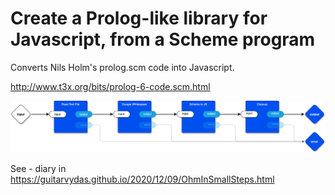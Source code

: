 # Create a Prolog-like library for Javascript, from a Scheme program

Converts Nils Holm's prolog.scm code into Javascript.

http://www.t3x.org/bits/prolog-6-code.scm.html

![](doc/scm2js0d-main.drawio.svg)

See - diary in https://guitarvydas.github.io/2020/12/09/OhmInSmallSteps.html


